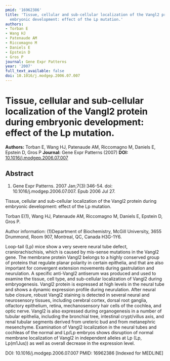 ```yaml
---
pmid: '16962386'
title: 'Tissue, cellular and sub-cellular localization of the Vangl2 protein during
  embryonic development: effect of the Lp mutation.'
authors:
- Torban E
- Wang HJ
- Patenaude AM
- Riccomagno M
- Daniels E
- Epstein D
- Gros P
journal: Gene Expr Patterns
year: '2007'
full_text_available: false
doi: 10.1016/j.modgep.2006.07.007
---
```


# Tissue, cellular and sub-cellular localization of the Vangl2 protein during embryonic development: effect of the Lp mutation.
**Authors:** Torban E, Wang HJ, Patenaude AM, Riccomagno M, Daniels E, Epstein D, Gros P
**Journal:** Gene Expr Patterns (2007)
**DOI:** [10.1016/j.modgep.2006.07.007](https://doi.org/10.1016/j.modgep.2006.07.007)

## Abstract

1. Gene Expr Patterns. 2007 Jan;7(3):346-54. doi: 10.1016/j.modgep.2006.07.007. 
Epub 2006 Jul 27.

Tissue, cellular and sub-cellular localization of the Vangl2 protein during 
embryonic development: effect of the Lp mutation.

Torban E(1), Wang HJ, Patenaude AM, Riccomagno M, Daniels E, Epstein D, Gros P.

Author information:
(1)Department of Biochemistry, McGill University, 3655 Drummond, Room 907, 
Montreal, QC, Canada H3G-1Y6.

Loop-tail (Lp) mice show a very severe neural tube defect, craniorachischisis, 
which is caused by mis-sense mutations in the Vangl2 gene. The membrane protein 
Vangl2 belongs to a highly conserved group of proteins that regulate planar 
polarity in certain epithelia, and that are also important for convergent 
extension movements during gastrulation and neurulation. A specific anti-Vangl2 
antiserum was produced and used to examine the tissue, cell type, and 
sub-cellular localization of Vangl2 during embryogenesis. Vangl2 protein is 
expressed at high levels in the neural tube and shows a dynamic expression 
profile during neurulation. After neural tube closure, robust Vangl2 staining is 
detected in several neural and neurosensory tissues, including cerebral cortex, 
dorsal root ganglia, olfactory epithelium, retina, mechanosensory hair cells of 
the cochlea, and optic nerve. Vangl2 is also expressed during organogenesis in a 
number of tubular epithelia, including the bronchial tree, intestinal 
crypt/villus axis, and renal tubular segments derived from ureteric bud and from 
metanephric mesenchyme. Examination of Vangl2 localization in the neural tubes 
and cochleas of the normal and Lp/Lp embryos shows disruption of normal membrane 
localization of Vangl2 in independent alleles at Lp (Lp, Lp(m1Jus)) as well as 
overall decrease in the expression level.

DOI: 10.1016/j.modgep.2006.07.007
PMID: 16962386 [Indexed for MEDLINE]
